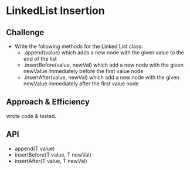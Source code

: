 # LinkedList Insertion

## Challenge
* Write the following methods for the Linked List class:
  * .append(value) which adds a new node with the given value to the end of the list
  * .insertBefore(value, newVal) which add a new node with the given newValue immediately before the first value node
  * .insertAfter(value, newVal) which add a new node with the given newValue immediately after the first value node

## Approach & Efficiency
wrote code & tested.

## API
 * append(T value)
 * insertBefore(T value, T newVal)
 * insertAfter(T value, T newVal)
